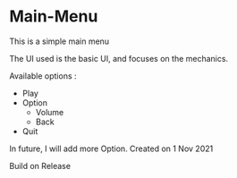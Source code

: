 # Main-Menu
This is a simple main menu

The UI used is the basic UI, and focuses on the mechanics.

Available options :
- Play
- Option
  - Volume
  - Back
- Quit

In future, I will add more Option.
Created on 1 Nov 2021

Build on Release
